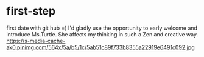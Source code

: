 # first-step
first date with git hub =)
I'd gladly use the opportunity to early welcome and introduce Ms.Turtle. She affects my thinking in such a Zen and creative way. https://s-media-cache-ak0.pinimg.com/564x/5a/b5/1c/5ab51c89f733b8355a22919e6491c092.jpg
